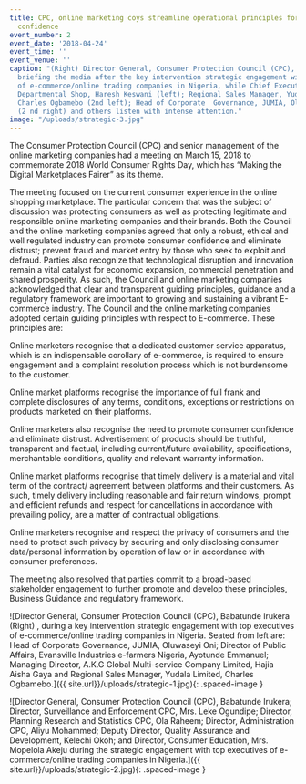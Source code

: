 ```yaml
---
title: CPC, online marketing coys streamline operational principles for enhanced consumer
  confidence
event_number: 2
event_date: '2018-04-24'
event_time: ''
event_venue: ''
caption: "(Right) Director General, Consumer Protection Council (CPC), Babatunde Irukera,
  briefing the media after the key intervention strategic engagement with top executives
  of e-commerce/online trading companies in Nigeria, while Chief Executive, Park and Shop
  Departmental Shop, Haresh Keswani (left); Regional Sales Manager, Yudala Limited,
  Charles Ogbamebo (2nd left); Head of Corporate  Governance, JUMIA, Oluwaseyi Oni
  (2 nd right) and others listen with intense attention."
image: "/uploads/strategic-3.jpg"
---
```


The Consumer Protection Council (CPC) and senior management of the online marketing companies had a meeting on March 15, 2018 to commemorate 2018 World Consumer Rights Day, which has “Making the Digital Marketplaces Fairer” as its theme.

The meeting focused on the current consumer experience in the online shopping marketplace. The particular concern that was the subject of discussion was protecting consumers as well as protecting legitimate and responsible online marketing companies and their brands. Both the Council and the online marketing companies agreed that only a robust, ethical and well regulated industry can promote consumer confidence and eliminate distrust; prevent fraud and market entry by those who seek to exploit and defraud. Parties also recognize that technological disruption and innovation remain a vital catalyst for economic expansion, commercial penetration and shared prosperity. As such, the Council and online marketing companies acknowledged that clear and transparent guiding principles, guidance and a regulatory framework are important to growing and sustaining a vibrant E-commerce industry. The Council and the online marketing companies adopted certain guiding principles with respect to E-commerce. These principles are:

Online marketers recognise that a dedicated customer service apparatus, which is an indispensable corollary of e-commerce, is required to ensure engagement and a complaint resolution process which is not burdensome to the customer.

Online market platforms recognise the importance of full frank and complete disclosures of any terms, conditions, exceptions or restrictions on products marketed on their platforms.

Online marketers also recognise the need to promote consumer confidence and eliminate distrust. Advertisement of products should be truthful, transparent and factual, including current/future availability, specifications, merchantable conditions, quality and relevant warranty information.

Online market platforms recognise that timely delivery is a material and vital term of the contract/ agreement between platforms and their customers. As such, timely delivery including reasonable and fair return windows, prompt and efficient refunds and respect for cancellations in accordance with prevailing policy, are a matter of contractual obligations.

Online marketers recognise and respect the privacy of consumers and the need to protect such privacy by securing and only disclosing consumer data/personal information by operation of law or in accordance with consumer preferences.

The meeting also resolved that parties commit to a broad-based stakeholder engagement to further promote and develop these principles, Business Guidance and regulatory framework.

![Director General, Consumer Protection Council (CPC), Babatunde Irukera (Right) , during a key intervention strategic engagement with top executives of e-commerce/online trading companies in Nigeria. Seated from left are: Head of Corporate Governance, JUMIA, Oluwaseyi Oni; Director of Public Affairs, Evansville Industries e-farmers Nigeria, Ayotunde Emmanuel; Managing Director, A.K.G Global Multi-service Company Limited, Hajia Aisha Gaya and Regional Sales Manager, Yudala Limited, Charles Ogbamebo.]({{ site.url}}/uploads/strategic-1.jpg){: .spaced-image }


![Director General, Consumer Protection Council (CPC), Babatunde Irukera; Director, Surveillance and Enforcement CPC, Mrs. Leke Ogundipe; Director, Planning Research and Statistics CPC, Ola Raheem; Director, Administration CPC, Aliyu Mohammed; Deputy Director, Quality Assurance and Development, Kelechi Okoh; and Director, Consumer Education, Mrs. Mopelola Akeju during the strategic engagement with top executives of e-commerce/online trading companies in Nigeria.]({{ site.url}}/uploads/strategic-2.jpg){: .spaced-image }
